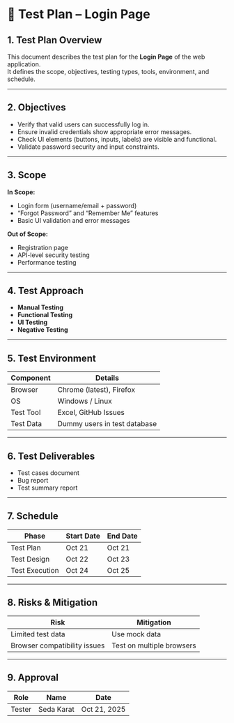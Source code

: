 
# 🧪 Test Plan – Login Page

## 1. Test Plan Overview
This document describes the test plan for the **Login Page** of the web application.  
It defines the scope, objectives, testing types, tools, environment, and schedule.

---

## 2. Objectives
- Verify that valid users can successfully log in.
- Ensure invalid credentials show appropriate error messages.
- Check UI elements (buttons, inputs, labels) are visible and functional.
- Validate password security and input constraints.

---

## 3. Scope
**In Scope:**
- Login form (username/email + password)
- “Forgot Password” and “Remember Me” features
- Basic UI validation and error messages

**Out of Scope:**
- Registration page
- API-level security testing
- Performance testing

---

## 4. Test Approach
- **Manual Testing**
- **Functional Testing**
- **UI Testing**
- **Negative Testing**

---

## 5. Test Environment
| Component | Details |
|------------|----------|
| Browser | Chrome (latest), Firefox |
| OS | Windows / Linux |
| Test Tool | Excel, GitHub Issues |
| Test Data | Dummy users in test database |

---

## 6. Test Deliverables
- Test cases document
- Bug report
- Test summary report

---

## 7. Schedule
| Phase | Start Date | End Date |
|--------|-------------|----------|
| Test Plan | Oct 21 | Oct 21 |
| Test Design | Oct 22 | Oct 23 |
| Test Execution | Oct 24 | Oct 25 |

---

## 8. Risks & Mitigation
| Risk | Mitigation |
|------|-------------|
| Limited test data | Use mock data |
| Browser compatibility issues | Test on multiple browsers |

---

## 9. Approval
| Role | Name | Date |
|------|------|------|
| Tester | Seda Karat | Oct 21, 2025 |
